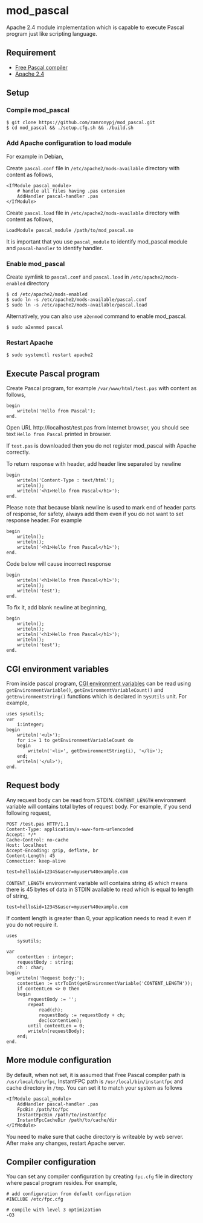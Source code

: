 # mod_pascal

Apache 2.4 module implementation which is capable to execute Pascal program just like scripting language.

## Requirement

- [Free Pascal compiler](https://www.freepascal.org)
- [Apache 2.4](https://httpd.apache.org/docs/2.4/)

## Setup

### Compile mod_pascal

```
$ git clone https://github.com/zamronypj/mod_pascal.git
$ cd mod_pascal && ./setup.cfg.sh && ./build.sh
```

### Add Apache configuration to load module

For example in Debian,

Create `pascal.conf` file in `/etc/apache2/mods-available` directory with content as follows,

```
<IfModule pascal_module>
    # handle all files having .pas extension
    AddHandler pascal-handler .pas
</IfModule>
```

Create `pascal.load` file in `/etc/apache2/mods-available` directory with content as follows,

```
LoadModule pascal_module /path/to/mod_pascal.so
```

It is important that you use `pascal_module` to identify mod_pascal module and
`pascal-handler` to identify handler.

### Enable mod_pascal

Create symlink to `pascal.conf` and `pascal.load` in `/etc/apache2/mods-enabled` directory

```
$ cd /etc/apache2/mods-enabled
$ sudo ln -s /etc/apache2/mods-available/pascal.conf
$ sudo ln -s /etc/apache2/mods-available/pascal.load
```
Alternatively, you can also use `a2enmod` command to enable mod_pascal.

```
$ sudo a2enmod pascal
```

### Restart Apache

```
$ sudo systemctl restart apache2
```

## Execute Pascal program

Create Pascal program, for example  `/var/www/html/test.pas` with content as follows,

```
begin
    writeln('Hello from Pascal');
end.
```

Open URL http://localhost/test.pas from Internet browser, you should see text `Hello from Pascal` printed in browser.

If `test.pas` is downloaded then you do not register mod_pascal with Apache correctly.

To return response with header, add header line separated by newline

```
begin
    writeln('Content-Type : text/html');
    writeln();
    writeln('<h1>Hello from Pascal</h1>');
end.
```

Please note that because blank newline is used to mark end of header parts of response, for safety, always add them even if you do not want to set response header. For example

```
begin
    writeln();
    writeln();
    writeln('<h1>Hello from Pascal</h1>');
end.
```

Code below will cause incorrect response

```
begin
    writeln('<h1>Hello from Pascal</h1>');
    writeln();
    writeln('test');
end.
```

To fix it, add blank newline at beginning,

```
begin
    writeln();
    writeln();
    writeln('<h1>Hello from Pascal</h1>');
    writeln();
    writeln('test');
end.
```

## CGI environment variables

From inside pascal program, [CGI environment variables](https://tools.ietf.org/html/rfc3875#section-4) can be read using `getEnvironmentVariable()`, `getEnvironmentVariableCount()` and `getEnvironmentString()` functions which is declared in `SysUtils` unit. For example,

```
uses sysutils;
var
    i:integer;
begin
    writeln('<ul>');
    for i:= 1 to getEnvironmentVariableCount do
    begin
        writeln('<li>', getEnvironmentString(i), '</li>');
    end;
    writeln('</ul>');
end.
```

## Request body

Any request body can be read from STDIN. `CONTENT_LENGTH` environment variable will contains total bytes of request body. For example, if you send following request,

```
POST /test.pas HTTP/1.1
Content-Type: application/x-www-form-urlencoded
Accept: */*
Cache-Control: no-cache
Host: localhost
Accept-Encoding: gzip, deflate, br
Content-Length: 45
Connection: keep-alive

test=hello&id=12345&user=myuser%40example.com
```
`CONTENT_LENGTH` environment variable will contains string `45` which means there is 45 bytes of data in STDIN available to read which is equal to length of string,

```
test=hello&id=12345&user=myuser%40example.com
```

If content length is greater than 0, your application needs to read it even if you do not require it.

```
uses
    sysutils;

var
    contentLen : integer;
    requestBody : string;
    ch : char;
begin
    writeln('Request body:');
    contentLen := strToInt(getEnvironmentVariable('CONTENT_LENGTH'));
    if contentLen <> 0 then
    begin
        requestBody := '';
        repeat
            read(ch);
            requestBody := requestBody + ch;
            dec(contentLen);
        until contentLen = 0;
        writeln(requestBody);
    end;
end.
```

## More module configuration

By default, when not set, it is assumed that Free Pascal compiler path is
`/usr/local/bin/fpc`, InstantFPC path is `/usr/local/bin/instantfpc` and cache directory
in `/tmp`. You can set it to match your system as follows

```
<IfModule pascal_module>
    AddHandler pascal-handler .pas
    FpcBin /path/to/fpc
    InstantFpcBin /path/to/instantfpc
    InstantFpcCacheDir /path/to/cache/dir
</IfModule>
```

You need to make sure that cache directory is writeable by web server. After make any changes, restart Apache server.

## Compiler configuration

You can set any compiler configuration by creating `fpc.cfg` file in directory where pascal program resides. For example,

```
# add configuration from default configuration 
#INCLUDE /etc/fpc.cfg

# compile with level 3 optimization
-O3
```
